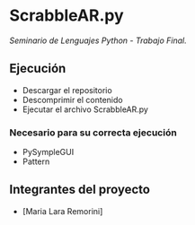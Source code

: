 # ScrabbleAR.py
_Seminario de Lenguajes Python - Trabajo Final._


## Ejecución
  * Descargar el repositorio
  * Descomprimir el contenido
  * Ejecutar el archivo ScrabbleAR.py

### Necesario para su correcta ejecución
  * PySympleGUI
  * Pattern 

## Integrantes del proyecto 
  * [Maria Lara Remorini]
